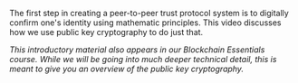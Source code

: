 The first step in creating a peer-to-peer trust protocol system is to digitally confirm one's identity using mathematic principles. This video discusses how we use public key cryptography to do just that.

*This introductory material also appears in our Blockchain Essentials course. While we will be going into much deeper technical detail, this is meant to give you an overview of the public key cryptography.*
